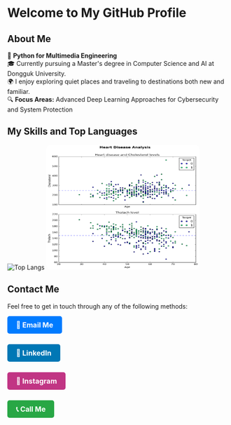 # Welcome to My GitHub Profile

## About Me

🐍 **Python for Multimedia Engineering**  
🎓 Currently pursuing a Master's degree in Computer Science and AI at Dongguk University.  
🌍 I enjoy exploring quiet places and traveling to destinations both new and familiar.  
🔍 **Focus Areas:** Advanced Deep Learning Approaches for Cybersecurity and System Protection

## My Skills and Top Languages
![Top Langs](https://github-readme-stats.vercel.app/api/top-langs/?username=ibrohimgets&hide=html,css,scss,typescript,shell&theme=tokyonight)
<img src="https://github.com/ibrohimgets/Matplotlib-in-Python/blob/master/heart_disease_analysis.png" alt="Project Image" style="width: 350px; height: 285px; border-radius: 10px;">


## Contact Me

Feel free to get in touch through any of the following methods:

  <!-- Email Button -->
  <a href="mailto:ibrohimuminov@gmail.com" style="
    display: inline-block;
    padding: 10px 20px;
    font-size: 16px;
    color: #ffffff;
    background-color: #007bff; /* Bootstrap primary color */
    border-radius: 5px;
    text-decoration: none;
    text-align: center;
    margin-bottom: 10px;
    font-weight: bold;
  ">📧 Email Me</a>

  <!-- LinkedIn Button -->
  <a href="https://www.linkedin.com/in/ibrohim-muminov-775650259/" style="
    display: inline-block;
    padding: 10px 20px;
    font-size: 16px;
    color: #ffffff;
    background-color: #0077b5; /* LinkedIn color */
    border-radius: 5px;
    text-decoration: none;
    text-align: center;
    margin-bottom: 10px;
    font-weight: bold;
  ">🔗 LinkedIn</a>



  <!-- Instagram Button -->
  <a href="https://www.instagram.com/iibrohimm/" style="
    display: inline-block;
    padding: 10px 20px;
    font-size: 16px;
    color: #ffffff;
    background-color: #c13584; /* Instagram color */
    border-radius: 5px;
    text-decoration: none;
    text-align: center;
    margin-bottom: 10px;
    font-weight: bold;
  ">📸 Instagram</a>

  <!-- Phone Button -->
  <a href="tel:+821074860095" style="
    display: inline-block;
    padding: 10px 20px;
    font-size: 16px;
    color: #ffffff;
    background-color: #28a745; /* Phone color */
    border-radius: 5px;
    text-decoration: none;
    text-align: center;
    margin-bottom: 10px;
    font-weight: bold;
  ">📞 Call Me</a>

</div>
